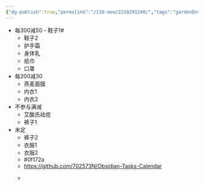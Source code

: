 ```yaml
---
{"dg-publish":true,"permalink":"/110-new/2210291240/","tags":"gardenEntry"}
---
```




- 每300减50
		- 鞋子1#
	- 鞋子2
	- 护手霜 
	- 身体乳
	- 纸巾
	- 口罩
- 每200减30
	- 燕麦面膜
	- 内衣1
	- 内衣2
- 不参与满减
	- 艾酸氏祛痘
	- 裤子1
- 未定
	- 裤子2
	- 衣服1
	- 衣服2
	- \#0f172a
	- https://github.com/702573N/Obsidian-Tasks-Calendar
	- <style>
.container {font-family: sans-serif; text-align: center;}
.button-wrapper button {z-index: 1;height: 40px; width: 100px; margin: 10px;padding: 5px;}
.excalidraw .App-menu_top .buttonList { display: flex;}
.excalidraw-wrapper { height: 800px; margin: 50px; position: relative;}
:root[dir="ltr"] .excalidraw .layer-ui__wrapper .zen-mode-transition.App-menu_bottom--transition-left {transform: none;}
</style><script src="https://unpkg.com/react@17/umd/react.production.min.js"></script><script src="https://unpkg.com/react-dom@17/umd/react-dom.production.min.js"></script><script type="text/javascript" src="https://unpkg.com/@excalidraw/excalidraw@0.12.0/dist/excalidraw.production.min.js"></script><div id="Drawing_2022-10-29_1655.44.excalidraw.md1"></div><script>(function(){const InitialData={"type":"excalidraw","version":2,"source":"https://excalidraw.com","elements":[{"type":"rectangle","version":44,"versionNonce":815618114,"isDeleted":false,"id":"h6VyiRVN","fillStyle":"hachure","strokeWidth":1,"strokeStyle":"solid","roughness":1,"opacity":100,"angle":0,"x":-463.16696784365587,"y":693.2131475212207,"strokeColor":"#000000","backgroundColor":"transparent","width":199,"height":85,"seed":71553,"groupIds":[],"strokeSharpness":"sharp","boundElements":[{"type":"text","id":"PWJ2LPOP"},{"type":"arrow","id":"aVKYUdEV"},{"type":"arrow","id":"3PIeftuH"},{"type":"arrow","id":"OKQ7Fgnb"},{"type":"arrow","id":"puFtgZI9"}],"updated":1667035543590,"link":null,"locked":false},{"type":"text","version":49,"versionNonce":1718874821,"isDeleted":false,"id":"PWJ2LPOP","fillStyle":"hachure","strokeWidth":1,"strokeStyle":"solid","roughness":1,"opacity":100,"angle":0,"x":-458.16696784365587,"y":698.2131475212207,"strokeColor":"#000000","backgroundColor":"transparent","width":139,"height":25,"seed":19721,"groupIds":[],"strokeSharpness":"sharp","boundElements":[],"updated":1667837653456,"link":null,"locked":false,"fontSize":20,"fontFamily":1,"text":"_2210291240","rawText":"_2210291240","baseline":17,"textAlign":"left","verticalAlign":"top","containerId":"h6VyiRVN","originalText":"_2210291240"},{"type":"rectangle","version":49,"versionNonce":642772446,"isDeleted":false,"id":"kIs8e9VC","fillStyle":"hachure","strokeWidth":1,"strokeStyle":"solid","roughness":1,"opacity":100,"angle":0,"x":74.39667749207138,"y":277.004839636365,"strokeColor":"#33e929","backgroundColor":"transparent","width":199,"height":89,"seed":79314,"groupIds":[],"strokeSharpness":"sharp","boundElements":[{"type":"text","id":"irHhcJRB"},{"type":"arrow","id":"aVKYUdEV"},{"type":"arrow","id":"Ck7oTjpU"},{"type":"arrow","id":"w2fSDYlY"},{"type":"arrow","id":"bfPCR0mQ"},{"type":"arrow","id":"njUWjNpP"},{"type":"arrow","id":"cnD13CyZ"},{"type":"arrow","id":"MBwWdjEl"}],"updated":1667035562831,"link":null,"locked":false},{"type":"text","version":56,"versionNonce":1245434475,"isDeleted":false,"id":"irHhcJRB","fillStyle":"hachure","strokeWidth":1,"strokeStyle":"solid","roughness":1,"opacity":100,"angle":0,"x":79.39667749207138,"y":282.004839636365,"strokeColor":"#33e929","backgroundColor":"transparent","width":109,"height":25,"seed":43160,"groupIds":[],"strokeSharpness":"sharp","boundElements":[],"updated":1667837653464,"link":null,"locked":false,"fontSize":20,"fontFamily":1,"text":"每300减50","rawText":"每300减50","baseline":17,"textAlign":"left","verticalAlign":"top","containerId":"kIs8e9VC","originalText":"每300减50"},{"type":"arrow","version":194,"versionNonce":2001949221,"isDeleted":false,"id":"aVKYUdEV","fillStyle":"hachure","strokeWidth":1,"strokeStyle":"solid","roughness":1,"opacity":100,"angle":0,"x":-298.1275675644111,"y":685.2131475212207,"strokeColor":"#33e929","backgroundColor":"transparent","width":403.88922496419826,"height":311.2083078848557,"seed":99009,"groupIds":[],"strokeSharpness":"sharp","boundElements":[],"updated":1667837653460,"link":null,"locked":false,"startBinding":{"elementId":"h6VyiRVN","gap":8,"focus":0},"endBinding":{"elementId":"kIs8e9VC","gap":8,"focus":0},"lastCommittedPoint":null,"startArrowhead":"dot","endArrowhead":"arrow","points":[[0,0],[403.88922496419826,-311.2083078848557]]},{"type":"rectangle","version":8,"versionNonce":592684382,"isDeleted":false,"id":"DOz8rfI4","fillStyle":"hachure","strokeWidth":1,"strokeStyle":"solid","roughness":1,"opacity":100,"angle":0,"x":521.5,"y":20,"strokeColor":"#33e929","backgroundColor":"transparent","width":199,"height":89,"seed":54549,"groupIds":[],"strokeSharpness":"sharp","boundElements":[{"type":"text","id":"nmrfRHwL"},{"type":"arrow","id":"Ck7oTjpU"}],"updated":1667035543590,"link":null,"locked":false},{"type":"text","version":15,"versionNonce":66264357,"isDeleted":false,"id":"nmrfRHwL","fillStyle":"hachure","strokeWidth":1,"strokeStyle":"solid","roughness":1,"opacity":100,"angle":0,"x":526.5,"y":25,"strokeColor":"#33e929","backgroundColor":"transparent","width":47,"height":25,"seed":13152,"groupIds":[],"strokeSharpness":"sharp","boundElements":[],"updated":1667837653469,"link":null,"locked":false,"fontSize":20,"fontFamily":1,"text":"鞋子1","rawText":"鞋子1","baseline":17,"textAlign":"left","verticalAlign":"top","containerId":"DOz8rfI4","originalText":"鞋子1"},{"type":"arrow","version":173,"versionNonce":59526411,"isDeleted":false,"id":"Ck7oTjpU","fillStyle":"hachure","strokeWidth":1,"strokeStyle":"solid","roughness":1,"opacity":100,"angle":0,"x":265.2292938929064,"y":269.004839636365,"strokeColor":"#33e929","backgroundColor":"transparent","width":247.5821048458115,"height":204.20404652742354,"seed":61431,"groupIds":[],"strokeSharpness":"sharp","boundElements":[],"updated":1667837653467,"link":null,"locked":false,"startBinding":{"elementId":"kIs8e9VC","gap":8,"focus":0.1803830202947461},"endBinding":{"elementId":"DOz8rfI4","gap":8.688601261282088,"focus":0.702651440733339},"lastCommittedPoint":null,"startArrowhead":"dot","endArrowhead":"arrow","points":[[0,0],[247.5821048458115,-204.20404652742354]]},{"type":"rectangle","version":8,"versionNonce":204875586,"isDeleted":false,"id":"Ou8xC85y","fillStyle":"hachure","strokeWidth":1,"strokeStyle":"solid","roughness":1,"opacity":100,"angle":0,"x":521.5,"y":120,"strokeColor":"#33e929","backgroundColor":"transparent","width":199,"height":89,"seed":76743,"groupIds":[],"strokeSharpness":"sharp","boundElements":[{"type":"text","id":"YCngXRXj"},{"type":"arrow","id":"w2fSDYlY"}],"updated":1667035543590,"link":null,"locked":false},{"type":"text","version":15,"versionNonce":1247725131,"isDeleted":false,"id":"YCngXRXj","fillStyle":"hachure","strokeWidth":1,"strokeStyle":"solid","roughness":1,"opacity":100,"angle":0,"x":526.5,"y":125,"strokeColor":"#33e929","backgroundColor":"transparent","width":56,"height":25,"seed":1060,"groupIds":[],"strokeSharpness":"sharp","boundElements":[],"updated":1667837653475,"link":null,"locked":false,"fontSize":20,"fontFamily":1,"text":"鞋子2","rawText":"鞋子2","baseline":17,"textAlign":"left","verticalAlign":"top","containerId":"Ou8xC85y","originalText":"鞋子2"},{"type":"arrow","version":124,"versionNonce":1144926341,"isDeleted":false,"id":"w2fSDYlY","fillStyle":"hachure","strokeWidth":1,"strokeStyle":"solid","roughness":1,"opacity":100,"angle":0,"x":281.3966774920714,"y":283.7551307631773,"strokeColor":"#33e929","backgroundColor":"transparent","width":232.10332250792862,"height":81.50542188998963,"seed":91475,"groupIds":[],"strokeSharpness":"sharp","boundElements":[],"updated":1667837653474,"link":null,"locked":false,"startBinding":{"elementId":"kIs8e9VC","gap":8,"focus":0},"endBinding":{"elementId":"Ou8xC85y","gap":8,"focus":0},"lastCommittedPoint":null,"startArrowhead":"dot","endArrowhead":"arrow","points":[[0,0],[232.10332250792862,-81.50542188998963]]},{"type":"rectangle","version":8,"versionNonce":1367865886,"isDeleted":false,"id":"axyYQlMT","fillStyle":"hachure","strokeWidth":1,"strokeStyle":"solid","roughness":1,"opacity":100,"angle":0,"x":521.5,"y":220,"strokeColor":"#33e929","backgroundColor":"transparent","width":199,"height":89,"seed":58122,"groupIds":[],"strokeSharpness":"sharp","boundElements":[{"type":"text","id":"YFTjATfi"},{"type":"arrow","id":"bfPCR0mQ"}],"updated":1667035543591,"link":null,"locked":false},{"type":"text","version":15,"versionNonce":250975045,"isDeleted":false,"id":"YFTjATfi","fillStyle":"hachure","strokeWidth":1,"strokeStyle":"solid","roughness":1,"opacity":100,"angle":0,"x":526.5,"y":225,"strokeColor":"#33e929","backgroundColor":"transparent","width":72,"height":25,"seed":98931,"groupIds":[],"strokeSharpness":"sharp","boundElements":[],"updated":1667837653480,"link":null,"locked":false,"fontSize":20,"fontFamily":1,"text":"护手霜 ","rawText":"护手霜 ","baseline":17,"textAlign":"left","verticalAlign":"top","containerId":"axyYQlMT","originalText":"护手霜 "},{"type":"arrow","version":123,"versionNonce":249939179,"isDeleted":false,"id":"bfPCR0mQ","fillStyle":"hachure","strokeWidth":1,"strokeStyle":"solid","roughness":1,"opacity":100,"angle":0,"x":281.3966774920714,"y":307.7987901564921,"strokeColor":"#33e929","backgroundColor":"transparent","width":232.10332250792862,"height":29.5927406766192,"seed":54929,"groupIds":[],"strokeSharpness":"sharp","boundElements":[],"updated":1667837653479,"link":null,"locked":false,"startBinding":{"elementId":"kIs8e9VC","gap":8,"focus":0},"endBinding":{"elementId":"axyYQlMT","gap":8,"focus":0},"lastCommittedPoint":null,"startArrowhead":"dot","endArrowhead":"arrow","points":[[0,0],[232.10332250792862,-29.5927406766192]]},{"type":"rectangle","version":8,"versionNonce":2132907650,"isDeleted":false,"id":"voCJimpi","fillStyle":"hachure","strokeWidth":1,"strokeStyle":"solid","roughness":1,"opacity":100,"angle":0,"x":521.5,"y":320,"strokeColor":"#33e929","backgroundColor":"transparent","width":199,"height":89,"seed":28262,"groupIds":[],"strokeSharpness":"sharp","boundElements":[{"type":"text","id":"L781QFw7"},{"type":"arrow","id":"njUWjNpP"}],"updated":1667035543591,"link":null,"locked":false},{"type":"text","version":15,"versionNonce":165922347,"isDeleted":false,"id":"L781QFw7","fillStyle":"hachure","strokeWidth":1,"strokeStyle":"solid","roughness":1,"opacity":100,"angle":0,"x":526.5,"y":325,"strokeColor":"#33e929","backgroundColor":"transparent","width":62,"height":25,"seed":63377,"groupIds":[],"strokeSharpness":"sharp","boundElements":[],"updated":1667837653486,"link":null,"locked":false,"fontSize":20,"fontFamily":1,"text":"身体乳","rawText":"身体乳","baseline":17,"textAlign":"left","verticalAlign":"top","containerId":"voCJimpi","originalText":"身体乳"},{"type":"arrow","version":123,"versionNonce":1338827429,"isDeleted":false,"id":"njUWjNpP","fillStyle":"hachure","strokeWidth":1,"strokeStyle":"solid","roughness":1,"opacity":100,"angle":0,"x":281.39667749207143,"y":331.8424495498069,"strokeColor":"#33e929","backgroundColor":"transparent","width":232.10332250792857,"height":22.319940536751233,"seed":60565,"groupIds":[],"strokeSharpness":"sharp","boundElements":[],"updated":1667837653484,"link":null,"locked":false,"startBinding":{"elementId":"kIs8e9VC","gap":8,"focus":0},"endBinding":{"elementId":"voCJimpi","gap":8,"focus":0},"lastCommittedPoint":null,"startArrowhead":"dot","endArrowhead":"arrow","points":[[0,0],[232.10332250792857,22.319940536751233]]},{"type":"rectangle","version":7,"versionNonce":270239454,"isDeleted":false,"id":"5q3FSzVl","fillStyle":"hachure","strokeWidth":1,"strokeStyle":"solid","roughness":1,"opacity":100,"angle":0,"x":521.5,"y":420,"strokeColor":"#33e929","backgroundColor":"transparent","width":199,"height":89,"seed":23790,"groupIds":[],"strokeSharpness":"sharp","boundElements":[{"type":"text","id":"FNp49BIk"},{"type":"arrow","id":"cnD13CyZ"}],"updated":1667035543591,"link":null,"locked":false},{"type":"text","version":14,"versionNonce":1976974693,"isDeleted":false,"id":"FNp49BIk","fillStyle":"hachure","strokeWidth":1,"strokeStyle":"solid","roughness":1,"opacity":100,"angle":0,"x":526.5,"y":425,"strokeColor":"#33e929","backgroundColor":"transparent","width":42,"height":25,"seed":16593,"groupIds":[],"strokeSharpness":"sharp","boundElements":[],"updated":1667837653491,"link":null,"locked":false,"fontSize":20,"fontFamily":1,"text":"纸巾","rawText":"纸巾","baseline":17,"textAlign":"left","verticalAlign":"top","containerId":"5q3FSzVl","originalText":"纸巾"},{"type":"arrow","version":123,"versionNonce":964675787,"isDeleted":false,"id":"cnD13CyZ","fillStyle":"hachure","strokeWidth":1,"strokeStyle":"solid","roughness":1,"opacity":100,"angle":0,"x":281.3966774920714,"y":355.8861089431216,"strokeColor":"#33e929","backgroundColor":"transparent","width":232.10332250792862,"height":74.23262175012178,"seed":94865,"groupIds":[],"strokeSharpness":"sharp","boundElements":[],"updated":1667837653489,"link":null,"locked":false,"startBinding":{"elementId":"kIs8e9VC","gap":8,"focus":0},"endBinding":{"elementId":"5q3FSzVl","gap":8,"focus":0},"lastCommittedPoint":null,"startArrowhead":"dot","endArrowhead":"arrow","points":[[0,0],[232.10332250792862,74.23262175012178]]},{"type":"rectangle","version":9,"versionNonce":1662275010,"isDeleted":false,"id":"WY0ssMO6","fillStyle":"hachure","strokeWidth":1,"strokeStyle":"solid","roughness":1,"opacity":100,"angle":0,"x":521.5,"y":520,"strokeColor":"#33e929","backgroundColor":"transparent","width":199,"height":89,"seed":99183,"groupIds":[],"strokeSharpness":"sharp","boundElements":[{"type":"text","id":"ddexELIG"},{"id":"MBwWdjEl","type":"arrow"}],"updated":1667035543591,"link":null,"locked":false},{"type":"text","version":14,"versionNonce":586568203,"isDeleted":false,"id":"ddexELIG","fillStyle":"hachure","strokeWidth":1,"strokeStyle":"solid","roughness":1,"opacity":100,"angle":0,"x":526.5,"y":525,"strokeColor":"#33e929","backgroundColor":"transparent","width":42,"height":25,"seed":3636,"groupIds":[],"strokeSharpness":"sharp","boundElements":[],"updated":1667837653496,"link":null,"locked":false,"fontSize":20,"fontFamily":1,"text":"口罩","rawText":"口罩","baseline":17,"textAlign":"left","verticalAlign":"top","containerId":"WY0ssMO6","originalText":"口罩"},{"type":"arrow","version":177,"versionNonce":89344197,"isDeleted":false,"id":"MBwWdjEl","fillStyle":"hachure","strokeWidth":1,"strokeStyle":"solid","roughness":1,"opacity":100,"angle":0,"x":270.49499820158553,"y":374.004839636365,"strokeColor":"#33e929","backgroundColor":"transparent","width":243.03181019410067,"height":171.70713008452913,"seed":35094,"groupIds":[],"strokeSharpness":"sharp","boundElements":[],"updated":1667837653494,"link":null,"locked":false,"startBinding":{"elementId":"kIs8e9VC","gap":8,"focus":-0.13718570795751192},"endBinding":{"elementId":"WY0ssMO6","gap":7.973191604313797,"focus":-0.4977754940374295},"lastCommittedPoint":null,"startArrowhead":"dot","endArrowhead":"arrow","points":[[0,0],[243.03181019410067,171.70713008452913]]},{"type":"rectangle","version":33,"versionNonce":1161670622,"isDeleted":false,"id":"hugcaLoH","fillStyle":"hachure","strokeWidth":1,"strokeStyle":"solid","roughness":1,"opacity":100,"angle":0,"x":74.39667749207138,"y":727.004839636365,"strokeColor":"#a29bf4","backgroundColor":"transparent","width":199,"height":89,"seed":33224,"groupIds":[],"strokeSharpness":"sharp","boundElements":[{"type":"text","id":"kSSG4sSn"},{"type":"arrow","id":"3PIeftuH"},{"type":"arrow","id":"uRFoFzID"},{"type":"arrow","id":"faMcsd6X"},{"type":"arrow","id":"Qf7q64pa"}],"updated":1667035562833,"link":null,"locked":false},{"type":"text","version":40,"versionNonce":359935397,"isDeleted":false,"id":"kSSG4sSn","fillStyle":"hachure","strokeWidth":1,"strokeStyle":"solid","roughness":1,"opacity":100,"angle":0,"x":79.39667749207138,"y":732.004839636365,"strokeColor":"#a29bf4","backgroundColor":"transparent","width":111,"height":25,"seed":78440,"groupIds":[],"strokeSharpness":"sharp","boundElements":[],"updated":1667837653502,"link":null,"locked":false,"fontSize":20,"fontFamily":1,"text":"每200减30","rawText":"每200减30","baseline":17,"textAlign":"left","verticalAlign":"top","containerId":"hugcaLoH","originalText":"每200减30"},{"type":"arrow","version":159,"versionNonce":1276500139,"isDeleted":false,"id":"3PIeftuH","fillStyle":"hachure","strokeWidth":1,"strokeStyle":"solid","roughness":1,"opacity":100,"angle":0,"x":-256.16696784365587,"y":742.8706384262745,"strokeColor":"#a29bf4","backgroundColor":"transparent","width":322.56364533572724,"height":21.476710305036704,"seed":22134,"groupIds":[],"strokeSharpness":"sharp","boundElements":[],"updated":1667837653499,"link":null,"locked":false,"startBinding":{"elementId":"h6VyiRVN","gap":8,"focus":0},"endBinding":{"elementId":"hugcaLoH","gap":8,"focus":0},"lastCommittedPoint":null,"startArrowhead":"dot","endArrowhead":"arrow","points":[[0,0],[322.56364533572724,21.476710305036704]]},{"type":"rectangle","version":8,"versionNonce":720588034,"isDeleted":false,"id":"SZEnslP3","fillStyle":"hachure","strokeWidth":1,"strokeStyle":"solid","roughness":1,"opacity":100,"angle":0,"x":521.5,"y":620,"strokeColor":"#a29bf4","backgroundColor":"transparent","width":199,"height":89,"seed":75639,"groupIds":[],"strokeSharpness":"sharp","boundElements":[{"type":"text","id":"HTPeUW9y"},{"type":"arrow","id":"uRFoFzID"}],"updated":1667035543592,"link":null,"locked":false},{"type":"text","version":15,"versionNonce":350358987,"isDeleted":false,"id":"HTPeUW9y","fillStyle":"hachure","strokeWidth":1,"strokeStyle":"solid","roughness":1,"opacity":100,"angle":0,"x":526.5,"y":625,"strokeColor":"#a29bf4","backgroundColor":"transparent","width":82,"height":25,"seed":76032,"groupIds":[],"strokeSharpness":"sharp","boundElements":[],"updated":1667837653508,"link":null,"locked":false,"fontSize":20,"fontFamily":1,"text":"燕麦面膜","rawText":"燕麦面膜","baseline":17,"textAlign":"left","verticalAlign":"top","containerId":"SZEnslP3","originalText":"燕麦面膜"},{"type":"arrow","version":87,"versionNonce":340340997,"isDeleted":false,"id":"uRFoFzID","fillStyle":"hachure","strokeWidth":1,"strokeStyle":"solid","roughness":1,"opacity":100,"angle":0,"x":281.39667749207143,"y":745.7769604598348,"strokeColor":"#a29bf4","backgroundColor":"transparent","width":232.10332250792857,"height":55.54908128330442,"seed":38789,"groupIds":[],"strokeSharpness":"sharp","boundElements":[],"updated":1667837653506,"link":null,"locked":false,"startBinding":{"elementId":"hugcaLoH","gap":8,"focus":0},"endBinding":{"elementId":"SZEnslP3","gap":8,"focus":0},"lastCommittedPoint":null,"startArrowhead":"dot","endArrowhead":"arrow","points":[[0,0],[232.10332250792857,-55.54908128330442]]},{"type":"rectangle","version":8,"versionNonce":2095859806,"isDeleted":false,"id":"Dvb51nLl","fillStyle":"hachure","strokeWidth":1,"strokeStyle":"solid","roughness":1,"opacity":100,"angle":0,"x":521.5,"y":720,"strokeColor":"#a29bf4","backgroundColor":"transparent","width":199,"height":89,"seed":59139,"groupIds":[],"strokeSharpness":"sharp","boundElements":[{"type":"text","id":"l8ln728c"},{"type":"arrow","id":"faMcsd6X"}],"updated":1667035543592,"link":null,"locked":false},{"type":"text","version":15,"versionNonce":1335522245,"isDeleted":false,"id":"l8ln728c","fillStyle":"hachure","strokeWidth":1,"strokeStyle":"solid","roughness":1,"opacity":100,"angle":0,"x":526.5,"y":725,"strokeColor":"#a29bf4","backgroundColor":"transparent","width":47,"height":25,"seed":42987,"groupIds":[],"strokeSharpness":"sharp","boundElements":[],"updated":1667837653513,"link":null,"locked":false,"fontSize":20,"fontFamily":1,"text":"内衣1","rawText":"内衣1","baseline":17,"textAlign":"left","verticalAlign":"top","containerId":"Dvb51nLl","originalText":"内衣1"},{"type":"arrow","version":87,"versionNonce":1217666155,"isDeleted":false,"id":"faMcsd6X","fillStyle":"hachure","strokeWidth":1,"strokeStyle":"solid","roughness":1,"opacity":100,"angle":0,"x":281.3966774920714,"y":769.8206198531495,"strokeColor":"#a29bf4","backgroundColor":"transparent","width":232.10332250792862,"height":3.636400069933984,"seed":85298,"groupIds":[],"strokeSharpness":"sharp","boundElements":[],"updated":1667837653511,"link":null,"locked":false,"startBinding":{"elementId":"hugcaLoH","gap":8,"focus":0},"endBinding":{"elementId":"Dvb51nLl","gap":8,"focus":0},"lastCommittedPoint":null,"startArrowhead":"dot","endArrowhead":"arrow","points":[[0,0],[232.10332250792862,-3.636400069933984]]},{"type":"rectangle","version":8,"versionNonce":398693442,"isDeleted":false,"id":"4V2cprFp","fillStyle":"hachure","strokeWidth":1,"strokeStyle":"solid","roughness":1,"opacity":100,"angle":0,"x":521.5,"y":820,"strokeColor":"#a29bf4","backgroundColor":"transparent","width":199,"height":89,"seed":6395,"groupIds":[],"strokeSharpness":"sharp","boundElements":[{"type":"text","id":"VZfEmIAv"},{"type":"arrow","id":"Qf7q64pa"}],"updated":1667035543592,"link":null,"locked":false},{"type":"text","version":15,"versionNonce":109198763,"isDeleted":false,"id":"VZfEmIAv","fillStyle":"hachure","strokeWidth":1,"strokeStyle":"solid","roughness":1,"opacity":100,"angle":0,"x":526.5,"y":825,"strokeColor":"#a29bf4","backgroundColor":"transparent","width":56,"height":25,"seed":2619,"groupIds":[],"strokeSharpness":"sharp","boundElements":[],"updated":1667837653518,"link":null,"locked":false,"fontSize":20,"fontFamily":1,"text":"内衣2","rawText":"内衣2","baseline":17,"textAlign":"left","verticalAlign":"top","containerId":"4V2cprFp","originalText":"内衣2"},{"type":"arrow","version":87,"versionNonce":1510060837,"isDeleted":false,"id":"Qf7q64pa","fillStyle":"hachure","strokeWidth":1,"strokeStyle":"solid","roughness":1,"opacity":100,"angle":0,"x":281.3966774920714,"y":793.8642792464642,"strokeColor":"#a29bf4","backgroundColor":"transparent","width":232.10332250792862,"height":48.27628114343645,"seed":7620,"groupIds":[],"strokeSharpness":"sharp","boundElements":[],"updated":1667837653516,"link":null,"locked":false,"startBinding":{"elementId":"hugcaLoH","gap":8,"focus":0},"endBinding":{"elementId":"4V2cprFp","gap":8,"focus":0},"lastCommittedPoint":null,"startArrowhead":"dot","endArrowhead":"arrow","points":[[0,0],[232.10332250792862,48.27628114343645]]},{"type":"rectangle","version":33,"versionNonce":941491486,"isDeleted":false,"id":"yQ9FpUwI","fillStyle":"hachure","strokeWidth":1,"strokeStyle":"solid","roughness":1,"opacity":100,"angle":0,"x":74.39667749207138,"y":977.004839636365,"strokeColor":"#49b891","backgroundColor":"transparent","width":199,"height":89,"seed":8880,"groupIds":[],"strokeSharpness":"sharp","boundElements":[{"type":"text","id":"D8WH7w8i"},{"type":"arrow","id":"OKQ7Fgnb"},{"type":"arrow","id":"oawnepLX"},{"type":"arrow","id":"ibHoMplp"}],"updated":1667035562834,"link":null,"locked":false},{"type":"text","version":40,"versionNonce":383809701,"isDeleted":false,"id":"D8WH7w8i","fillStyle":"hachure","strokeWidth":1,"strokeStyle":"solid","roughness":1,"opacity":100,"angle":0,"x":79.39667749207138,"y":982.004839636365,"strokeColor":"#49b891","backgroundColor":"transparent","width":102,"height":25,"seed":75539,"groupIds":[],"strokeSharpness":"sharp","boundElements":[],"updated":1667837653524,"link":null,"locked":false,"fontSize":20,"fontFamily":1,"text":"不参与满减","rawText":"不参与满减","baseline":17,"textAlign":"left","verticalAlign":"top","containerId":"yQ9FpUwI","originalText":"不参与满减"},{"type":"arrow","version":158,"versionNonce":442716235,"isDeleted":false,"id":"OKQ7Fgnb","fillStyle":"hachure","strokeWidth":1,"strokeStyle":"solid","roughness":1,"opacity":100,"angle":0,"x":-268.6783280811087,"y":786.2131475212207,"strokeColor":"#49b891","backgroundColor":"transparent","width":343.82443948340335,"height":182.79169211514431,"seed":55202,"groupIds":[],"strokeSharpness":"sharp","boundElements":[],"updated":1667837653522,"link":null,"locked":false,"startBinding":{"elementId":"h6VyiRVN","gap":8,"focus":0},"endBinding":{"elementId":"yQ9FpUwI","gap":8,"focus":0},"lastCommittedPoint":null,"startArrowhead":"dot","endArrowhead":"arrow","points":[[0,0],[343.82443948340335,182.79169211514431]]},{"type":"rectangle","version":8,"versionNonce":1823089538,"isDeleted":false,"id":"qgMxxXCC","fillStyle":"hachure","strokeWidth":1,"strokeStyle":"solid","roughness":1,"opacity":100,"angle":0,"x":521.5,"y":920,"strokeColor":"#49b891","backgroundColor":"transparent","width":199,"height":89,"seed":47992,"groupIds":[],"strokeSharpness":"sharp","boundElements":[{"type":"text","id":"wlS0tGW3"},{"type":"arrow","id":"oawnepLX"}],"updated":1667035543592,"link":null,"locked":false},{"type":"text","version":15,"versionNonce":1710183115,"isDeleted":false,"id":"wlS0tGW3","fillStyle":"hachure","strokeWidth":1,"strokeStyle":"solid","roughness":1,"opacity":100,"angle":0,"x":526.5,"y":925,"strokeColor":"#49b891","backgroundColor":"transparent","width":102,"height":25,"seed":14897,"groupIds":[],"strokeSharpness":"sharp","boundElements":[],"updated":1667837653530,"link":null,"locked":false,"fontSize":20,"fontFamily":1,"text":"艾酸氏祛痘","rawText":"艾酸氏祛痘","baseline":17,"textAlign":"left","verticalAlign":"top","containerId":"qgMxxXCC","originalText":"艾酸氏祛痘"},{"type":"arrow","version":87,"versionNonce":1475615749,"isDeleted":false,"id":"oawnepLX","fillStyle":"hachure","strokeWidth":1,"strokeStyle":"solid","roughness":1,"opacity":100,"angle":0,"x":281.3966774920714,"y":1007.798790156492,"strokeColor":"#49b891","backgroundColor":"transparent","width":232.10332250792862,"height":29.592740676619087,"seed":52071,"groupIds":[],"strokeSharpness":"sharp","boundElements":[],"updated":1667837653528,"link":null,"locked":false,"startBinding":{"elementId":"yQ9FpUwI","gap":8,"focus":0},"endBinding":{"elementId":"qgMxxXCC","gap":8,"focus":0},"lastCommittedPoint":null,"startArrowhead":"dot","endArrowhead":"arrow","points":[[0,0],[232.10332250792862,-29.592740676619087]]},{"type":"rectangle","version":8,"versionNonce":1167976926,"isDeleted":false,"id":"pLw1QZgI","fillStyle":"hachure","strokeWidth":1,"strokeStyle":"solid","roughness":1,"opacity":100,"angle":0,"x":521.5,"y":1020,"strokeColor":"#49b891","backgroundColor":"transparent","width":199,"height":89,"seed":36791,"groupIds":[],"strokeSharpness":"sharp","boundElements":[{"type":"text","id":"eRvhbSkb"},{"type":"arrow","id":"ibHoMplp"}],"updated":1667035543592,"link":null,"locked":false},{"type":"text","version":15,"versionNonce":1338416837,"isDeleted":false,"id":"eRvhbSkb","fillStyle":"hachure","strokeWidth":1,"strokeStyle":"solid","roughness":1,"opacity":100,"angle":0,"x":526.5,"y":1025,"strokeColor":"#49b891","backgroundColor":"transparent","width":47,"height":25,"seed":63548,"groupIds":[],"strokeSharpness":"sharp","boundElements":[],"updated":1667837653535,"link":null,"locked":false,"fontSize":20,"fontFamily":1,"text":"裤子1","rawText":"裤子1","baseline":17,"textAlign":"left","verticalAlign":"top","containerId":"pLw1QZgI","originalText":"裤子1"},{"type":"arrow","version":87,"versionNonce":1907409259,"isDeleted":false,"id":"ibHoMplp","fillStyle":"hachure","strokeWidth":1,"strokeStyle":"solid","roughness":1,"opacity":100,"angle":0,"x":281.39667749207143,"y":1031.842449549807,"strokeColor":"#49b891","backgroundColor":"transparent","width":232.10332250792857,"height":22.31994053675112,"seed":65000,"groupIds":[],"strokeSharpness":"sharp","boundElements":[],"updated":1667837653533,"link":null,"locked":false,"startBinding":{"elementId":"yQ9FpUwI","gap":8,"focus":0},"endBinding":{"elementId":"pLw1QZgI","gap":8,"focus":0},"lastCommittedPoint":null,"startArrowhead":"dot","endArrowhead":"arrow","points":[[0,0],[232.10332250792857,22.31994053675112]]},{"type":"rectangle","version":33,"versionNonce":12289566,"isDeleted":false,"id":"Cs0HzzLz","fillStyle":"hachure","strokeWidth":1,"strokeStyle":"solid","roughness":1,"opacity":100,"angle":0,"x":74.39667749207138,"y":1227.004839636365,"strokeColor":"#a8b5c4","backgroundColor":"transparent","width":199,"height":89,"seed":71468,"groupIds":[],"strokeSharpness":"sharp","boundElements":[{"type":"text","id":"Or9XLQzf"},{"type":"arrow","id":"puFtgZI9"},{"type":"arrow","id":"n5ef2sEA"},{"type":"arrow","id":"zsAAmaRy"},{"type":"arrow","id":"5oqtzWE7"}],"updated":1667035562834,"link":null,"locked":false},{"type":"text","version":39,"versionNonce":1221820043,"isDeleted":false,"id":"Or9XLQzf","fillStyle":"hachure","strokeWidth":1,"strokeStyle":"solid","roughness":1,"opacity":100,"angle":0,"x":79.39667749207138,"y":1232.004839636365,"strokeColor":"#a8b5c4","backgroundColor":"transparent","width":42,"height":25,"seed":18413,"groupIds":[],"strokeSharpness":"sharp","boundElements":[],"updated":1667837653541,"link":null,"locked":false,"fontSize":20,"fontFamily":1,"text":"未定","rawText":"未定","baseline":17,"textAlign":"left","verticalAlign":"top","containerId":"Cs0HzzLz","originalText":"未定"},{"type":"arrow","version":180,"versionNonce":2037415461,"isDeleted":false,"id":"puFtgZI9","fillStyle":"hachure","strokeWidth":1,"strokeStyle":"solid","roughness":1,"opacity":100,"angle":0,"x":-312.9999558519503,"y":786.2131475212207,"strokeColor":"#a8b5c4","backgroundColor":"transparent","width":434.22300701601097,"height":432.7916921151443,"seed":79520,"groupIds":[],"strokeSharpness":"sharp","boundElements":[],"updated":1667837653538,"link":null,"locked":false,"startBinding":{"elementId":"h6VyiRVN","gap":8,"focus":0},"endBinding":{"elementId":"Cs0HzzLz","gap":8,"focus":0},"lastCommittedPoint":null,"startArrowhead":"dot","endArrowhead":"arrow","points":[[0,0],[434.22300701601097,432.7916921151443]]},{"type":"rectangle","version":8,"versionNonce":2039647902,"isDeleted":false,"id":"q3Ih5js9","fillStyle":"hachure","strokeWidth":1,"strokeStyle":"solid","roughness":1,"opacity":100,"angle":0,"x":521.5,"y":1120,"strokeColor":"#a8b5c4","backgroundColor":"transparent","width":199,"height":89,"seed":13789,"groupIds":[],"strokeSharpness":"sharp","boundElements":[{"type":"text","id":"eiP5eILW"},{"type":"arrow","id":"n5ef2sEA"}],"updated":1667035543593,"link":null,"locked":false},{"type":"text","version":15,"versionNonce":1640236805,"isDeleted":false,"id":"eiP5eILW","fillStyle":"hachure","strokeWidth":1,"strokeStyle":"solid","roughness":1,"opacity":100,"angle":0,"x":526.5,"y":1125,"strokeColor":"#a8b5c4","backgroundColor":"transparent","width":56,"height":25,"seed":91033,"groupIds":[],"strokeSharpness":"sharp","boundElements":[],"updated":1667837653547,"link":null,"locked":false,"fontSize":20,"fontFamily":1,"text":"裤子2","rawText":"裤子2","baseline":17,"textAlign":"left","verticalAlign":"top","containerId":"q3Ih5js9","originalText":"裤子2"},{"type":"arrow","version":87,"versionNonce":110720299,"isDeleted":false,"id":"n5ef2sEA","fillStyle":"hachure","strokeWidth":1,"strokeStyle":"solid","roughness":1,"opacity":100,"angle":0,"x":281.39667749207143,"y":1245.7769604598345,"strokeColor":"#a8b5c4","backgroundColor":"transparent","width":232.10332250792857,"height":55.549081283304304,"seed":86375,"groupIds":[],"strokeSharpness":"sharp","boundElements":[],"updated":1667837653545,"link":null,"locked":false,"startBinding":{"elementId":"Cs0HzzLz","gap":8,"focus":0},"endBinding":{"elementId":"q3Ih5js9","gap":8,"focus":0},"lastCommittedPoint":null,"startArrowhead":"dot","endArrowhead":"arrow","points":[[0,0],[232.10332250792857,-55.549081283304304]]},{"type":"rectangle","version":8,"versionNonce":502143490,"isDeleted":false,"id":"4MArRa6R","fillStyle":"hachure","strokeWidth":1,"strokeStyle":"solid","roughness":1,"opacity":100,"angle":0,"x":521.5,"y":1220,"strokeColor":"#a8b5c4","backgroundColor":"transparent","width":199,"height":89,"seed":1446,"groupIds":[],"strokeSharpness":"sharp","boundElements":[{"type":"text","id":"8uoldyIR"},{"type":"arrow","id":"zsAAmaRy"}],"updated":1667035543593,"link":null,"locked":false},{"type":"text","version":15,"versionNonce":1746429547,"isDeleted":false,"id":"8uoldyIR","fillStyle":"hachure","strokeWidth":1,"strokeStyle":"solid","roughness":1,"opacity":100,"angle":0,"x":526.5,"y":1225,"strokeColor":"#a8b5c4","backgroundColor":"transparent","width":47,"height":25,"seed":44555,"groupIds":[],"strokeSharpness":"sharp","boundElements":[],"updated":1667837653551,"link":null,"locked":false,"fontSize":20,"fontFamily":1,"text":"衣服1","rawText":"衣服1","baseline":17,"textAlign":"left","verticalAlign":"top","containerId":"4MArRa6R","originalText":"衣服1"},{"type":"arrow","version":87,"versionNonce":1880546917,"isDeleted":false,"id":"zsAAmaRy","fillStyle":"hachure","strokeWidth":1,"strokeStyle":"solid","roughness":1,"opacity":100,"angle":0,"x":281.3966774920714,"y":1269.8206198531495,"strokeColor":"#a8b5c4","backgroundColor":"transparent","width":232.10332250792862,"height":3.6364000699340977,"seed":7472,"groupIds":[],"strokeSharpness":"sharp","boundElements":[],"updated":1667837653550,"link":null,"locked":false,"startBinding":{"elementId":"Cs0HzzLz","gap":8,"focus":0},"endBinding":{"elementId":"4MArRa6R","gap":8,"focus":0},"lastCommittedPoint":null,"startArrowhead":"dot","endArrowhead":"arrow","points":[[0,0],[232.10332250792862,-3.6364000699340977]]},{"type":"rectangle","version":73,"versionNonce":67660638,"isDeleted":false,"id":"VQcWTeL0","fillStyle":"hachure","strokeWidth":1,"strokeStyle":"solid","roughness":1,"opacity":100,"angle":0,"x":521.5,"y":1325.8817229070562,"strokeColor":"#a8b5c4","backgroundColor":"transparent","width":199,"height":89,"seed":47035,"groupIds":[],"strokeSharpness":"sharp","boundElements":[{"type":"text","id":"E2tZsQgl"},{"type":"arrow","id":"5oqtzWE7"}],"updated":1667035543593,"link":null,"locked":false},{"type":"text","version":80,"versionNonce":1965312293,"isDeleted":false,"id":"E2tZsQgl","fillStyle":"hachure","strokeWidth":1,"strokeStyle":"solid","roughness":1,"opacity":100,"angle":0,"x":526.5,"y":1330.8817229070562,"strokeColor":"#a8b5c4","backgroundColor":"transparent","width":56,"height":25,"seed":68387,"groupIds":[],"strokeSharpness":"sharp","boundElements":[],"updated":1667837653556,"link":null,"locked":false,"fontSize":20,"fontFamily":1,"text":"衣服2","rawText":"衣服2","baseline":17,"textAlign":"left","verticalAlign":"top","containerId":"VQcWTeL0","originalText":"衣服2"},{"type":"arrow","version":217,"versionNonce":1622565131,"isDeleted":false,"id":"5oqtzWE7","fillStyle":"hachure","strokeWidth":1,"strokeStyle":"solid","roughness":1,"opacity":100,"angle":0,"x":281.3966774920714,"y":1295.2784606686955,"strokeColor":"#a8b5c4","backgroundColor":"transparent","width":232.10332250792862,"height":51.329641206030374,"seed":57701,"groupIds":[],"strokeSharpness":"sharp","boundElements":[],"updated":1667837653555,"link":null,"locked":false,"startBinding":{"elementId":"Cs0HzzLz","gap":8,"focus":0},"endBinding":{"elementId":"VQcWTeL0","gap":8,"focus":0},"lastCommittedPoint":null,"startArrowhead":"dot","endArrowhead":"arrow","points":[[0,0],[232.10332250792862,51.329641206030374]]}],"appState":{"theme":"dark","viewBackgroundColor":"#FFFFFF","currentItemStrokeColor":"#a8b5c4","currentItemBackgroundColor":"transparent","currentItemFillStyle":"hachure","currentItemStrokeWidth":1,"currentItemStrokeStyle":"solid","currentItemRoughness":1,"currentItemOpacity":100,"currentItemFontFamily":1,"currentItemFontSize":20,"currentItemTextAlign":"left","currentItemStrokeSharpness":"sharp","currentItemStartArrowhead":null,"currentItemEndArrowhead":"arrow","currentItemLinearStrokeSharpness":"sharp","gridSize":null,"colorPalette":{}},"files":{}};InitialData.scrollToContent=true;App=()=>{const e=React.useRef(null),t=React.useRef(null),[n,i]=React.useState({width:void 0,height:void 0});return React.useEffect(()=>{i({width:t.current.getBoundingClientRect().width,height:t.current.getBoundingClientRect().height});const e=()=>{i({width:t.current.getBoundingClientRect().width,height:t.current.getBoundingClientRect().height})};return window.addEventListener("resize",e),()=>window.removeEventListener("resize",e)},[t]),React.createElement(React.Fragment,null,React.createElement("div",{className:"excalidraw-wrapper",ref:t},React.createElement(ExcalidrawLib.Excalidraw,{ref:e,width:n.width,height:n.height,initialData:InitialData,viewModeEnabled:!0,zenModeEnabled:!0,gridModeEnabled:!1})))},excalidrawWrapper=document.getElementById("Drawing_2022-10-29_1655.44.excalidraw.md1");ReactDOM.render(React.createElement(App),excalidrawWrapper);})();</script>